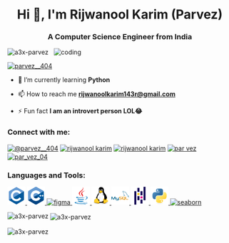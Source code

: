 <h1 align="center">Hi 👋, I'm Rijwanool Karim (Parvez)</h1>
<h3 align="center">A Computer Science Engineer from India</h3>

<img align="right" alt="coding" width="400" src="https://github.com/user-attachments/assets/a682b4c9-8c8c-4999-87d1-5f41185bb24b">


<p align="left"> <img src="https://komarev.com/ghpvc/?username=a3x-parvez&label=Profile%20views&color=0e75b6&style=flat" alt="a3x-parvez" /> </p>

<p align="left"> <a href="https://twitter.com/@parvez__404" target="blank"><img src="https://img.shields.io/twitter/follow/parvez__404?logo=twitter&style=for-the-badge" alt="parvez__404" /></a> </p>

- 🌱 I’m currently learning **Python**

- 📫 How to reach me **rijwanoolkarim143r@gmail.com**

- ⚡ Fun fact **I am an introvert person LOL😂**

<h3 align="left">Connect with me:</h3>
<p align="left">
<a href="https://twitter.com/@parvez__404" target="blank"><img align="center" src="https://raw.githubusercontent.com/rahuldkjain/github-profile-readme-generator/master/src/images/icons/Social/twitter.svg" alt="@parvez__404" height="30" width="40" /></a>
<a href="https://www.linkedin.com/in/rijwanool-karim-89b6b5255/" target="blank"><img align="center" src="https://raw.githubusercontent.com/rahuldkjain/github-profile-readme-generator/master/src/images/icons/Social/linked-in-alt.svg" alt="rijwanool karim" height="30" width="40" /></a>
<a href="https://stackoverflow.com/users/26464518/rijwanool-karim" target="blank"><img align="center" src="https://raw.githubusercontent.com/rahuldkjain/github-profile-readme-generator/master/src/images/icons/Social/stack-overflow.svg" alt="rijwanool karim" height="30" width="40" /></a>
<a href="https://facebook.com/rijwanool.karim" target="blank"><img align="center" src="https://raw.githubusercontent.com/rahuldkjain/github-profile-readme-generator/master/src/images/icons/Social/facebook.svg" alt="par vez" height="30" width="40" /></a>
<a href="https://instagram.com/par_vez_04" target="blank"><img align="center" src="https://raw.githubusercontent.com/rahuldkjain/github-profile-readme-generator/master/src/images/icons/Social/instagram.svg" alt="par_vez_04" height="30" width="40" /></a>
</p>

<h3 align="left">Languages and Tools:</h3>
<p align="left"> <a href="https://www.cprogramming.com/" target="_blank" rel="noreferrer"> <img src="https://raw.githubusercontent.com/devicons/devicon/master/icons/c/c-original.svg" alt="c" width="40" height="40"/> </a> <a href="https://www.w3schools.com/cpp/" target="_blank" rel="noreferrer"> <img src="https://raw.githubusercontent.com/devicons/devicon/master/icons/cplusplus/cplusplus-original.svg" alt="cplusplus" width="40" height="40"/> </a> <a href="https://www.figma.com/" target="_blank" rel="noreferrer"> <img src="https://www.vectorlogo.zone/logos/figma/figma-icon.svg" alt="figma" width="40" height="40"/> </a> <a href="https://www.java.com" target="_blank" rel="noreferrer"> <img src="https://raw.githubusercontent.com/devicons/devicon/master/icons/java/java-original.svg" alt="java" width="40" height="40"/> </a> <a href="https://www.linux.org/" target="_blank" rel="noreferrer"> <img src="https://raw.githubusercontent.com/devicons/devicon/master/icons/linux/linux-original.svg" alt="linux" width="40" height="40"/> </a> <a href="https://www.mysql.com/" target="_blank" rel="noreferrer"> <img src="https://raw.githubusercontent.com/devicons/devicon/master/icons/mysql/mysql-original-wordmark.svg" alt="mysql" width="40" height="40"/> </a> <a href="https://pandas.pydata.org/" target="_blank" rel="noreferrer"> <img src="https://raw.githubusercontent.com/devicons/devicon/2ae2a900d2f041da66e950e4d48052658d850630/icons/pandas/pandas-original.svg" alt="pandas" width="40" height="40"/> </a> <a href="https://www.python.org" target="_blank" rel="noreferrer"> <img src="https://raw.githubusercontent.com/devicons/devicon/master/icons/python/python-original.svg" alt="python" width="40" height="40"/> </a> <a href="https://seaborn.pydata.org/" target="_blank" rel="noreferrer"> <img src="https://seaborn.pydata.org/_images/logo-mark-lightbg.svg" alt="seaborn" width="40" height="40"/> </a> </p>

<p><img align="left" src="https://github-readme-stats.vercel.app/api/top-langs?username=a3x-parvez&show_icons=true&locale=en&layout=compact" alt="a3x-parvez" /></p>

<p>&nbsp;<img align="center" src="https://github-readme-stats.vercel.app/api?username=a3x-parvez&show_icons=true&locale=en" alt="a3x-parvez" /></p>

<p><img align="center" src="https://github-readme-streak-stats.herokuapp.com/?user=a3x-parvez&" alt="a3x-parvez" /></p>
